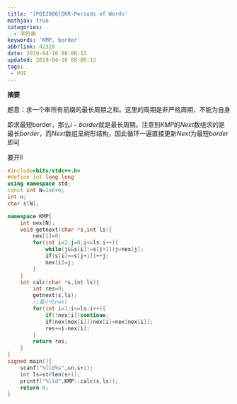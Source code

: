 ```yaml
---
title: '[POI2006]OKR-Periods of Words'
mathjax: true
categories:
  - 字符串
keywords: 'KMP, border'
abbrlink: 42520
date: 2019-04-10 08:00:12
updated: 2019-04-10 08:00:12
tags:
 - POI
---
```



**摘要**

题意：求一个串所有前缀的最长周期之和。这里的周期是非严格周期，不能为自身


<!--more-->

即求最短border，那么$i-border$就是最长周期。注意到$KMP$的$Next$数组求的是最长$border$，而$Next$数组呈树形结构，因此循环一遍直接更新$Next$为最短$border$即可

要开ll

```cpp
#include<bits/stdc++.h>
#define int long long
using namespace std;
const int N=1e6+6;
int n;
char s[N];

namespace KMP{
	int nex[N];
	void getnext(char *s,int ls){
		nex[1]=0;
		for(int i=2,j=0;i<=ls;i++){
			while(j&&s[i]!=s[j+1])j=nex[j];
			if(s[i]==s[j+1])++j;
			nex[i]=j;
		}
	}
	int calc(char *s,int ls){
		int res=0;
		getnext(s,ls);
		//最小化next
		for(int i=1;i<=ls;i++){
			if(!nex[i])continue;
			if(nex[nex[i]])nex[i]=nex[nex[i]];
			res+=i-nex[i];
		}
		return res;
	}
}
signed main(){
	scanf("%lld%s",&n,s+1);
	int ls=strlen(s+1);
	printf("%lld",KMP::calc(s,ls));
	return 0;
}

```

